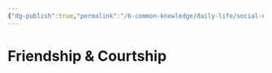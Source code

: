 ```yaml
---
{"dg-publish":true,"permalink":"/6-common-knowledge/daily-life/social-norms/friendship-and-courtship/","noteIcon":""}
---
```


# Friendship & Courtship
